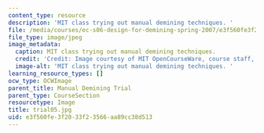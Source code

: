 ```yaml
---
content_type: resource
description: 'MIT class trying out manual demining techniques. '
file: /media/courses/ec-s06-design-for-demining-spring-2007/e3f560fe3f2033f23566aa89cc38d513_trial05.jpg
file_type: image/jpeg
image_metadata:
  caption: MIT class trying out manual demining techniques.
  credit: 'Credit: Image courtesy of MIT OpenCourseWare, course staff, and students.'
  image-alt: 'MIT class trying out manual demining techniques. '
learning_resource_types: []
ocw_type: OCWImage
parent_title: Manual Demining Trial
parent_type: CourseSection
resourcetype: Image
title: trial05.jpg
uid: e3f560fe-3f20-33f2-3566-aa89cc38d513
---
```

